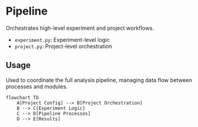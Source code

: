 # Pipeline

Orchestrates high-level experiment and project workflows.

- `experiment.py`: Experiment-level logic
- `project.py`: Project-level orchestration

## Usage

Used to coordinate the full analysis pipeline, managing data flow between processes and modules.

```mermaid
flowchart TD
    A[Project Config] --> B[Project Orchestration]
    B --> C[Experiment Logic]
    C --> D[Pipeline Processes]
    D --> E[Results]
```
